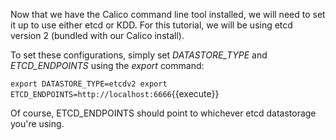 Now that we have the Calico command line tool installed, we will need to set it up to use either etcd or KDD.  For this tutorial, we will be using etcd version 2 (bundled with our Calico install).

To set these configurations, simply set *DATASTORE_TYPE* and *ETCD_ENDPOINTS* using the *export* command:

`
export DATASTORE_TYPE=etcdv2
export ETCD_ENDPOINTS=http://localhost:6666
`{{execute}}

Of course, ETCD_ENDPOINTS should point to whichever etcd datastorage you're using.